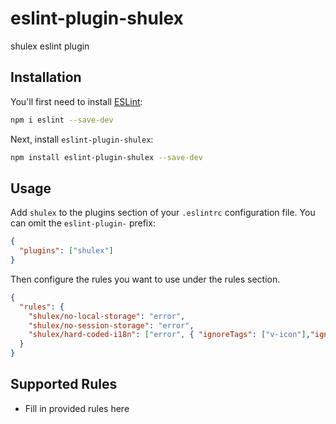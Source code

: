 # eslint-plugin-shulex

shulex eslint plugin

## Installation

You'll first need to install [ESLint](https://eslint.org/):

```sh
npm i eslint --save-dev
```

Next, install `eslint-plugin-shulex`:

```sh
npm install eslint-plugin-shulex --save-dev
```

## Usage

Add `shulex` to the plugins section of your `.eslintrc` configuration file. You can omit the `eslint-plugin-` prefix:

```json
{
  "plugins": ["shulex"]
}
```

Then configure the rules you want to use under the rules section.

```json
{
  "rules": {
    "shulex/no-local-storage": "error",
    "shulex/no-session-storage": "error",
    "shulex/hard-coded-i18n": ["error", { "ignoreTags": ["v-icon"],"ignores":[":"] }]
  }
}
```

## Supported Rules

- Fill in provided rules here
